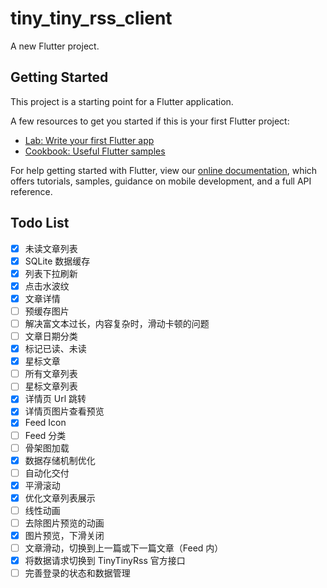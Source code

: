 # tiny_tiny_rss_client

A new Flutter project.

## Getting Started

This project is a starting point for a Flutter application.

A few resources to get you started if this is your first Flutter project:

- [Lab: Write your first Flutter app](https://flutter.dev/docs/get-started/codelab)
- [Cookbook: Useful Flutter samples](https://flutter.dev/docs/cookbook)

For help getting started with Flutter, view our
[online documentation](https://flutter.dev/docs), which offers tutorials,
samples, guidance on mobile development, and a full API reference.

## Todo List
- [x] 未读文章列表
- [x] SQLite 数据缓存
- [x] 列表下拉刷新
- [x] 点击水波纹
- [x] 文章详情
- [ ] 预缓存图片
- [ ] 解决富文本过长，内容复杂时，滑动卡顿的问题
- [ ] 文章日期分类
- [x] 标记已读、未读
- [x] 星标文章
- [ ] 所有文章列表
- [ ] 星标文章列表
- [x] 详情页 Url 跳转
- [x] 详情页图片查看预览
- [x] Feed Icon
- [ ] Feed 分类
- [ ] 骨架图加载
- [x] 数据存储机制优化
- [ ] 自动化交付
- [x] 平滑滚动
- [x] 优化文章列表展示
- [ ] 线性动画
- [ ] 去除图片预览的动画
- [x] 图片预览，下滑关闭
- [ ] 文章滑动，切换到上一篇或下一篇文章（Feed 内）
- [x] 将数据请求切换到 TinyTinyRss 官方接口
- [ ] 完善登录的状态和数据管理